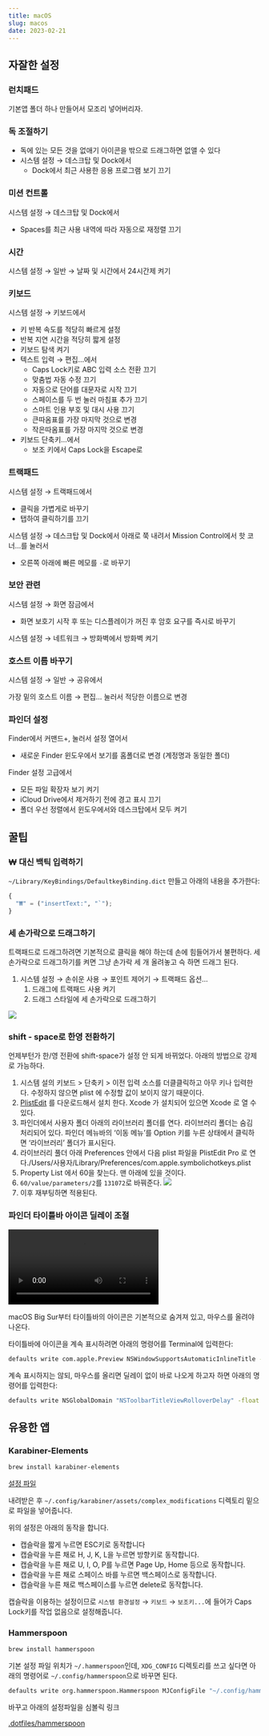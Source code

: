 ```yaml
---
title: macOS
slug: macos
date: 2023-02-21
---
```


## 자잘한 설정

### 런치패드

기본앱 폴더 하나 만들어서 모조리 넣어버리자.

### 독 조절하기

- 독에 있는 모든 것을 없애기
  아이콘을 밖으로 드래그하면 없앨 수 있다
- 시스템 설정 → 데스크탑 및 Dock에서
  - Dock에서 최근 사용한 응용 프로그램 보기 끄기

### 미션 컨트롤

시스템 설정 → 데스크탑 및 Dock에서

- Spaces를 최근 사용 내역에 따라 자동으로 재정렬 끄기

### 시간

시스템 설정 → 일반 → 날짜 및 시간에서 24시간제 켜기

### 키보드

시스템 설정 → 키보드에서

- 키 반복 속도를 적당히 빠르게 설정
- 반복 지연 시간을 적당히 짧게 설정
- 키보드 탐색 켜기
- 텍스트 입력 → 편집…에서
  - Caps Lock키로 ABC 입력 소스 전환 끄기
  - 맞춤법 자동 수정 끄기
  - 자동으로 단어를 대문자로 시작 끄기
  - 스페이스를 두 번 눌러 마침표 추가 끄기
  - 스마트 인용 부호 및 대시 사용 끄기
  - 큰따옴표를 가장 마지막 것으로 변경
  - 작은따옴표를 가장 마지막 것으로 변경
- 키보드 단축키…에서
  - 보조 키에서 Caps Lock을 Escape로

### 트랙패드

시스템 설정 → 트랙패드에서

- 클릭을 가볍게로 바꾸기
- 탭하여 클릭하기를 끄기

시스템 설정 → 데스크탑 및 Dock에서 아래로 쭉 내려서 Mission Control에서 핫 코너…를 눌러서

- 오른쪽 아래에 빠른 메모를 `-`로 바꾸기

### 보안 관련

시스템 설정 → 화면 잠금에서

- 화면 보호기 시작 후 또는 디스플레이가 꺼진 후 암호 요구를 즉시로 바꾸기

시스템 설정 → 네트워크 → 방화벽에서 방화벽 켜기

### 호스트 이름 바꾸기

시스템 설정 → 일반 → 공유에서

가장 밑의 호스트 이름 → 편집… 눌러서 적당한 이름으로 변경

### 파인더 설정

Finder에서 커맨드+, 눌러서 설정 열어서

- 새로운 Finder 윈도우에서 보기를 홈폴더로 변경 (계정명과 동일한 폴더)

Finder 설정 고급에서

- 모든 파일 확장자 보기 켜기
- iCloud Drive에서 제거하기 전에 경고 표시 끄기
- 폴더 우선 정렬에서 윈도우에서와 데스크탑에서 모두 켜기

## 꿀팁

### ₩ 대신 백틱 입력하기

`~/Library/KeyBindings/DefaultkeyBinding.dict` 만들고 아래의 내용을 추가한다:

```python
{
  "₩" = ("insertText:", "`");
}
```

### 세 손가락으로 드래그하기

트랙패드로 드래그하려면 기본적으로 클릭을 해야 하는데 손에 힘들어가서 불편하다. 세 손가락으로 드래그하기를 켜면 그냥 손가락 세 개 올려놓고 슥 하면 드래그 된다.

1.  시스템 설정 → 손쉬운 사용 → 포인트 제어기 → 트랙패드 옵션…
    1.  드래그에 트랙패드 사용 켜기
    1.  드래그 스타일에 세 손가락으로 드래그하기

![](../assets/세-손가락으로-드래그.png)

### shift - space로 한영 전환하기

언제부턴가 한/영 전환에 shift-space가 설정 안 되게 바뀌었다. 아래의 방법으로 강제로 가능하다.

1.  시스템 설의 키보드 > 단축키 > 이전 입력 소스를 더클클릭하고 아무 키나 입력한다. 수정하지 않으면 plist 에 수정할 값이 보이지 않기 때문이다.
2.  [PlistEdit](https://www.fatcatsoftware.com/plisteditpro/PlistEditPro.zip) 를 다운로드해서 설치 한다. Xcode 가 설치되어 있으면 Xcode 로 열 수 있다.
3.  파인더에서 사용자 폴더 아래의 라이브러리 폴더를 연다. 라이브러리 폴더는 숨김 처리되어 있다. 파인더 메뉴바의 ‘이동 메뉴’를 Option 키를 누른 상태에서 클릭하면 ‘라이브러리’ 폴더가 표시된다.
4.  라이브러리 풀더 아래 Preferences 안에서 다음 plist 파일을 PlistEdit Pro 로 연다./Users/사용자/Library/Preferences/com.apple.symbolichotkeys.plist
5.  Property List 에서 60을 찾는다. 맨 아래에 있을 것이다.
6.  `60/value/parameters/2`를 `131072`로 바꿔준다. ![](../assets/com.apple.symbolichotkeys.plist.png)
7.  이후 재부팅하면 적용된다.

### 파인더 타이틀바 아이콘 딜레이 조절

<video controls>
  <source src="../assets/title-view-rollover.webm" type="video/webm" />
</video>

macOS Big Sur부터 타이틀바의 아이콘은 기본적으로 숨겨져 있고, 마우스를 올려야 나온다.

타이틀바에 아이콘을 계속 표시하려면 아래의 명령어를 Terminal에 입력한다:

```bash
defaults write com.apple.Preview NSWindowSupportsAutomaticInlineTitle -bool false && killall Finder
```

계속 표시하지는 않되, 마우스를 올리면 딜레이 없이 바로 나오게 하고자 하면 아래의 명령어를 입력한다:

```bash
defaults write NSGlobalDomain "NSToolbarTitleViewRolloverDelay" -float "0" && killall Finder
```

## 유용한 앱

### Karabiner-Elements

```bash
brew install karabiner-elements
```

[설정 파일](https://github.com/nyeong/.dotfiles/blob/2f7e43f314941bbd3c323ad9a21805cd3fe00f35/karabiner/assets/complex_modifications/nyeong.json)

내려받은 후 `~/.config/karabiner/assets/complex_modifications` 디렉토리 밑으로 파일을 넣어줍니다.

위의 설정은 아래의 동작을 합니다.

- 캡슬락을 짧게 누르면 ESC키로 동작합니다
- 캡슬락을 누른 채로 H, J, K, L을 누르면 방향키로 동작합니다.
- 캡슬락을 누른 채로 U, I, O, P를 누르면 Page Up, Home 등으로 동작합니다.
- 캡슬락을 누른 채로 스페이스 바를 누르면 백스페이스로 동작합니다.
- 캡슬락을 누른 채로 백스페이스를 누르면 delete로 동작합니다.

캡슬락을 이용하는 설정이므로
`시스템 환경설정` → `키보드` → `보조키...`에 들어가 Caps Lock키를 작업 없음으로 설정해줍니다.

### Hammerspoon

```bash
brew install hammerspoon
```

기본 설정 파일 위치가 `~/.hammerspoon`인데, `XDG_CONFIG` 디렉토리를 쓰고 싶다면 아래의 명령어로 `~/.config/hammerspoon`으로 바꾸면 된다.

```bash
defaults write org.hammerspoon.Hammerspoon MJConfigFile "~/.config/hammerspoon/init.lua"
```

바꾸고 아래의 설정파일을 심볼릭 링크

[.dotfiles/hammerspoon](https://github.com/nyeong/.dotfiles/tree/main/hammerspoon)
